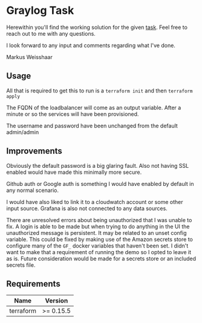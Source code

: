 # Graylog Task

Herewithin you'll find the working solution for the given [task](https://gist.github.com/maxeaubrey/f9786aa889b3ffd9c099ffe7d71a8e10). Feel free to reach out to me with any questions.

I look forward to any input and comments regarding what I've done.

Markus Weisshaar

## Usage

All that is required to get this to run is a `terraform init` and then `terraform apply`

The FQDN of the loadbalancer will come as an output variable. After a minute or so the services will have been provisioned.

The username and password have been unchanged from the default admin/admin

## Improvements

Obviously the default password is a big glaring fault. Also not having SSL enabled would have made this minimally more secure.

Github auth or Google auth is something I would have enabled by default in any normal scenario.

I would have also liked to link it to a cloudwatch account or some other input source. Grafana is also not connected to any data sources.

There are unresolved errors about being unauthorized that I was unable to fix. A login is able to be made but when trying to do anything in the UI the unauthorized message is persistent. It may be related to an unset config variable. This could be fixed by making use of the Amazon secrets store to configure many of the `GF_` docker variables that haven't been set. I didn't want to make that a requirement of running the demo so I opted to leave it as is. Future consideration would be made for a secrets store or an included secrets file.

## Requirements

| Name | Version |
|------|---------|
| terraform | >= 0.15.5 |

